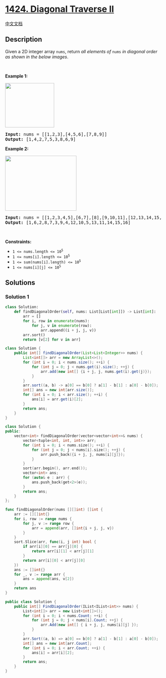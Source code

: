 # [1424. Diagonal Traverse II](https://leetcode.com/problems/diagonal-traverse-ii)

[中文文档](./solution/1400-1499/1424.Diagonal%20Traverse%20II/README.md)

<!-- tags:Array,Sorting,Heap (Priority Queue) -->

## Description

<p>Given a 2D integer array <code>nums</code>, return <em>all elements of </em><code>nums</code><em> in diagonal order as shown in the below images</em>.</p>

<p>&nbsp;</p>
<p><strong class="example">Example 1:</strong></p>
<img alt="" src="./images/sample_1_1784.png" style="width: 158px; height: 143px;" />
<pre>
<strong>Input:</strong> nums = [[1,2,3],[4,5,6],[7,8,9]]
<strong>Output:</strong> [1,4,2,7,5,3,8,6,9]
</pre>

<p><strong class="example">Example 2:</strong></p>
<img alt="" src="./images/sample_2_1784.png" style="width: 230px; height: 177px;" />
<pre>
<strong>Input:</strong> nums = [[1,2,3,4,5],[6,7],[8],[9,10,11],[12,13,14,15,16]]
<strong>Output:</strong> [1,6,2,8,7,3,9,4,12,10,5,13,11,14,15,16]
</pre>

<p>&nbsp;</p>
<p><strong>Constraints:</strong></p>

<ul>
	<li><code>1 &lt;= nums.length &lt;= 10<sup>5</sup></code></li>
	<li><code>1 &lt;= nums[i].length &lt;= 10<sup>5</sup></code></li>
	<li><code>1 &lt;= sum(nums[i].length) &lt;= 10<sup>5</sup></code></li>
	<li><code>1 &lt;= nums[i][j] &lt;= 10<sup>5</sup></code></li>
</ul>

## Solutions

### Solution 1

<!-- tabs:start -->

```python
class Solution:
    def findDiagonalOrder(self, nums: List[List[int]]) -> List[int]:
        arr = []
        for i, row in enumerate(nums):
            for j, v in enumerate(row):
                arr.append((i + j, j, v))
        arr.sort()
        return [v[2] for v in arr]
```

```java
class Solution {
    public int[] findDiagonalOrder(List<List<Integer>> nums) {
        List<int[]> arr = new ArrayList<>();
        for (int i = 0; i < nums.size(); ++i) {
            for (int j = 0; j < nums.get(i).size(); ++j) {
                arr.add(new int[] {i + j, j, nums.get(i).get(j)});
            }
        }
        arr.sort((a, b) -> a[0] == b[0] ? a[1] - b[1] : a[0] - b[0]);
        int[] ans = new int[arr.size()];
        for (int i = 0; i < arr.size(); ++i) {
            ans[i] = arr.get(i)[2];
        }
        return ans;
    }
}
```

```cpp
class Solution {
public:
    vector<int> findDiagonalOrder(vector<vector<int>>& nums) {
        vector<tuple<int, int, int>> arr;
        for (int i = 0; i < nums.size(); ++i) {
            for (int j = 0; j < nums[i].size(); ++j) {
                arr.push_back({i + j, j, nums[i][j]});
            }
        }
        sort(arr.begin(), arr.end());
        vector<int> ans;
        for (auto& e : arr) {
            ans.push_back(get<2>(e));
        }
        return ans;
    }
};
```

```go
func findDiagonalOrder(nums [][]int) []int {
	arr := [][]int{}
	for i, row := range nums {
		for j, v := range row {
			arr = append(arr, []int{i + j, j, v})
		}
	}
	sort.Slice(arr, func(i, j int) bool {
		if arr[i][0] == arr[j][0] {
			return arr[i][1] < arr[j][1]
		}
		return arr[i][0] < arr[j][0]
	})
	ans := []int{}
	for _, v := range arr {
		ans = append(ans, v[2])
	}
	return ans
}
```

```cs
public class Solution {
    public int[] FindDiagonalOrder(IList<IList<int>> nums) {
        List<int[]> arr = new List<int[]>();
        for (int i = 0; i < nums.Count; ++i) {
            for (int j = 0; j < nums[i].Count; ++j) {
                arr.Add(new int[] { i + j, j, nums[i][j] });
            }
        }
        arr.Sort((a, b) => a[0] == b[0] ? a[1] - b[1] : a[0] - b[0]);
        int[] ans = new int[arr.Count];
        for (int i = 0; i < arr.Count; ++i) {
            ans[i] = arr[i][2];
        }
        return ans;
    }
}
```

<!-- tabs:end -->

<!-- end -->
